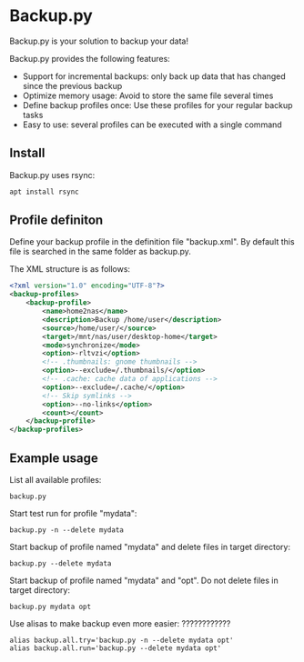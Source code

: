 # Backup.py

Backup.py is your solution to backup your data!

Backup.py provides the following features:
- Support for incremental backups: only back up data that has changed since the previous backup
- Optimize memory usage: Avoid to store the same file several times
- Define backup profiles once: Use these profiles for your regular backup tasks
- Easy to use: several profiles can be executed with a single command

## Install

Backup.py uses rsync:
```bash
apt install rsync
```

## Profile definiton

Define your backup profile in the definition file "backup.xml". By default this file is searched in the same folder as backup.py.

The XML structure is as follows:
```xml
<?xml version="1.0" encoding="UTF-8"?>
<backup-profiles>
	<backup-profile>
		<name>home2nas</name>
		<description>Backup /home/user</description>
		<source>/home/user/</source>
		<target>/mnt/nas/user/desktop-home</target>
		<mode>synchronize</mode>
		<option>-rltvzi</option>
		<!-- .thumbnails: gnome thumbnails -->
		<option>--exclude=/.thumbnails/</option>
		<!-- .cache: cache data of applications -->
		<option>--exclude=/.cache/</option>
		<!-- Skip symlinks -->
		<option>--no-links</option> 
		<count></count>
	</backup-profile>
</backup-profiles>
```

## Example usage

List all available profiles:
```
backup.py
```

Start test run for profile "mydata":
```
backup.py -n --delete mydata
```

Start backup of profile named "mydata" and delete files in target directory:
```
backup.py --delete mydata
```

Start backup of profile named "mydata" and "opt". Do not delete files in target directory:
```
backup.py mydata opt
```

Use alisas to make backup even more easier: ????????????
```
alias backup.all.try='backup.py -n --delete mydata opt'
alias backup.all.run='backup.py --delete mydata opt'
```

